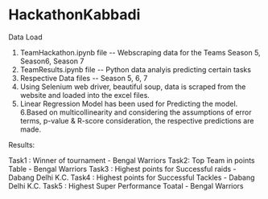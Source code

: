 # HackathonKabbadi

Data Load 
1. TeamHackathon.ipynb file -- Webscraping data for the Teams Season 5, Season6, Season 7
2. TeamResults.ipynb file -- Python data analyis predicting certain tasks
3. Respective Data files -- Season 5, 6, 7
4. Using Selenium web driver, beautiful soup, data is scraped from the website and loaded into the excel files.
5. Linear Regression Model has been used for Predicting the model.
6.Based on multicollinearity and considering the assumptions of error terms, p-value & R-score consideration, the respective predictions are made.

Results:

Task1 : Winner of tournament - Bengal Warriors
Task2: Top Team in points Table - Bengal Warriors
Task3 : Highest points for Successful raids - Dabang Delhi K.C.
Task4 : Highest points for Successful Tackles - Dabang Delhi K.C.
Task5 : Highest Super Performance Toatal - Bengal Warriors


